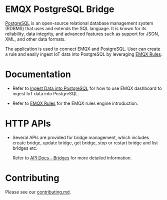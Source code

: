 # EMQX PostgreSQL Bridge

[PostgreSQL](https://www.postgresql.org/) is an open-source relational
database management system (RDBMS) that uses and extends the SQL language.
It is known for its reliability, data integrity, and advanced features such as
support for JSON, XML, and other data formats.

The application is used to connect EMQX and PostgreSQL.
User can create a rule and easily ingest IoT data into PostgreSQL by leveraging
[EMQX Rules](https://docs.emqx.com/en/enterprise/v5.0/data-integration/rules.html).


# Documentation

- Refer to [Ingest Data into PostgreSQL](https://docs.emqx.com/en/enterprise/v5.0/data-integration/data-bridge-pgsql.html)
  for how to use EMQX dashboard to ingest IoT data into PostgreSQL.

- Refer to [EMQX Rules](https://docs.emqx.com/en/enterprise/v5.0/data-integration/rules.html)
  for the EMQX rules engine introduction.


# HTTP APIs

- Several APIs are provided for bridge management, which includes create bridge,
  update bridge, get bridge, stop or restart bridge and list bridges etc.

  Refer to [API Docs - Bridges](https://docs.emqx.com/en/enterprise/v5.0/admin/api-docs.html#tag/Bridges)
  for more detailed information.


# Contributing

Please see our [contributing.md](../../CONTRIBUTING.md).

